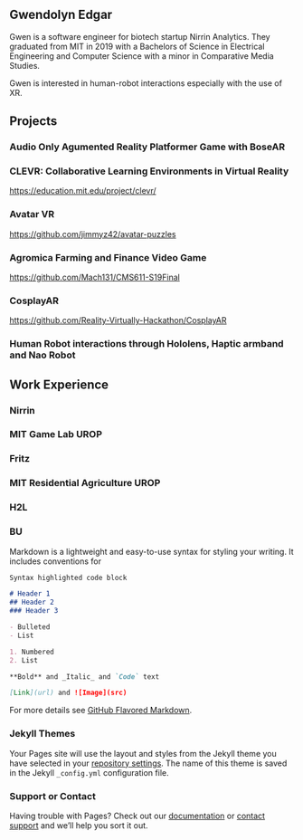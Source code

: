## Gwendolyn Edgar

Gwen is a software engineer for biotech startup Nirrin Analytics. They graduated from MIT in 2019 with a Bachelors of Science in Electrical Engineering and Computer Science with a minor in Comparative Media Studies. 

Gwen is interested in human-robot interactions especially with the use of XR. 

## Projects

### Audio Only Agumented Reality Platformer Game with BoseAR

### CLEVR: Collaborative Learning Environments in Virtual Reality
https://education.mit.edu/project/clevr/

### Avatar VR
https://github.com/jimmyz42/avatar-puzzles

### Agromica Farming and Finance Video Game
https://github.com/Mach131/CMS611-S19Final

### CosplayAR
https://github.com/Reality-Virtually-Hackathon/CosplayAR

### Human Robot interactions through Hololens, Haptic armband and Nao Robot


## Work Experience

### Nirrin

### MIT Game Lab UROP

### Fritz

### MIT Residential Agriculture UROP

### H2L

### BU

Markdown is a lightweight and easy-to-use syntax for styling your writing. It includes conventions for

```markdown
Syntax highlighted code block

# Header 1
## Header 2
### Header 3

- Bulleted
- List

1. Numbered
2. List

**Bold** and _Italic_ and `Code` text

[Link](url) and ![Image](src)
```

For more details see [GitHub Flavored Markdown](https://guides.github.com/features/mastering-markdown/).

### Jekyll Themes

Your Pages site will use the layout and styles from the Jekyll theme you have selected in your [repository settings](https://github.com/gfaline/gfaline.github.io/settings). The name of this theme is saved in the Jekyll `_config.yml` configuration file.

### Support or Contact

Having trouble with Pages? Check out our [documentation](https://docs.github.com/categories/github-pages-basics/) or [contact support](https://github.com/contact) and we’ll help you sort it out.
